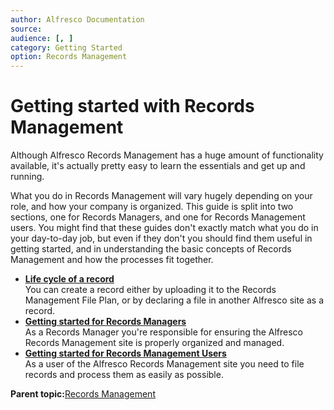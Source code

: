 ```yaml
---
author: Alfresco Documentation
source: 
audience: [, ]
category: Getting Started
option: Records Management
---
```


# Getting started with Records Management

Although Alfresco Records Management has a huge amount of functionality available, it's actually pretty easy to learn the essentials and get up and running.

What you do in Records Management will vary hugely depending on your role, and how your company is organized. This guide is split into two sections, one for Records Managers, and one for Records Management users. You might find that these guides don't exactly match what you do in your day-to-day job, but even if they don't you should find them useful in getting started, and in understanding the basic concepts of Records Management and how the processes fit together.

-   **[Life cycle of a record](../concepts/rm-record-lifecycle.md)**  
You can create a record either by uploading it to the Records Management File Plan, or by declaring a file in another Alfresco site as a record.
-   **[Getting started for Records Managers](../concepts/rm-gs-managers.md)**  
As a Records Manager you're responsible for ensuring the Alfresco Records Management site is properly organized and managed.
-   **[Getting started for Records Management Users](../concepts/rm-gs-users.md)**  
As a user of the Alfresco Records Management site you need to file records and process them as easily as possible.

**Parent topic:**[Records Management](../concepts/welcome-rm.md)

